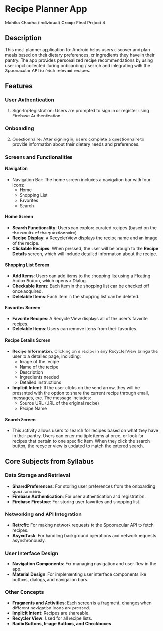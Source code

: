 # Recipe Planner App
Mahika Chadha (individual)
Group: Final Project 4

## Description
This meal planner application for Android helps users discover and plan meals based on their dietary preferences, or ingredients they have in their pantry. The app provides personalized recipe recommendations by using user input collected during onboarding / search and integrating with the Spoonacular API to fetch relevant recipes.

## Features 

### User Authentication

1. Sign-In/Registration: Users are prompted to sign in or register using Firebase Authentication.
### Onboarding
2. Questionnaire: After signing in, users complete a questionnaire to provide information about their dietary needs and preferences.
   
### Screens and Functionalities

#### Navigation
- Navigation Bar: The home screen includes a navigation bar with four icons:
  - Home
  - Shopping List
  - Favorites
  - Search
  
#### Home Screen
- **Search Functionality**: Users can explore curated recipes (based on the the results of the questionnaire).
- **Recipe Display**: A RecyclerView displays the recipe name and an image of the recipe.
- **Clickable Recipes**: When pressed, the user will be brough to the **Recipe Details** screen, which will include detailed information about the recipe.

#### Shopping List Screen
- **Add Items**: Users can add items to the shopping list using a Floating Action Button, which opens a Dialog.
- **Checkable Items**: Each item in the shopping list can be checked off once acquired.
- **Deletable Items**: Each item in the shopping list can be deleted.

#### Favorites Screen
- **Favorite Recipes**: A RecyclerView displays all of the user's favorite recipes.
- **Deletable Items**: Users can remove items from their favorites.

#### Recipe Details Screen
- **Recipe Information**: Clicking on a recipe in any RecyclerView brings the user to a detailed page, including:
  - Image of the recipe
  - Name of the recipe
  - Description
  - Ingredients needed
  - Detailed instructions
- **Implicit Intent**: If the user clicks on the send arrow, they will be presented with the option to share the current recipe through email, messages, etc. The message includes:
   - Source URL (URL of the original recipe)
   - Recipe Name

#### Search Screen
- This activity allows users to search for recipes based on what they have in their pantry. Users can enter multiple items at once, or look for recipes that pertain to one specific item. When they click the search button, the recycler view is updated to match the entered search.

## Core Subjects from Syllabus

### Data Storage and Retrieval
- **SharedPreferences**: For storing user preferences from the onboarding questionnaire.
- **Firebase Authentication**: For user authentication and registration.
- **Firebase Firestore**: For storing user favorites and shopping list.

### Networking and API Integration
- **Retrofit**: For making network requests to the Spoonacular API to fetch recipes.
- **AsyncTask**: For handling background operations and network requests asynchronously.

### User Interface Design
- **Navigation Components**: For managing navigation and user flow in the app.
- **Material Design**: For implementing user interface components like buttons, dialogs, and navigation bars.

### Other Concepts
- **Fragments and Activities**: Each screen is a fragment, changes when different navigation icons are pressed.
- **Implicit Intent**: Recipes are shareable.
- **Recycler View**: Used for all recipe lists.
- **Radio Buttons, Image Buttons, and Checkboxes**
